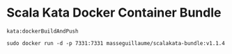 # Scala Kata Docker Container Bundle

`kata:dockerBuildAndPush`

`sudo docker run -d -p 7331:7331 masseguillaume/scalakata-bundle:v1.1.4`